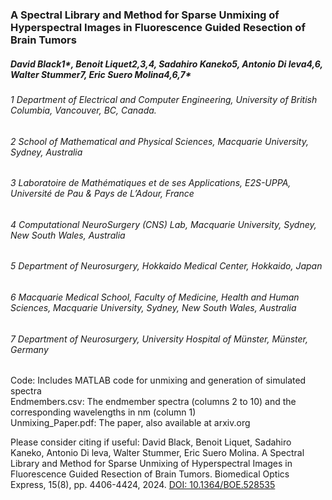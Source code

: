 ### A Spectral Library and Method for Sparse Unmixing of Hyperspectral Images in Fluorescence Guided Resection of Brain Tumors
##### David Black1*, Benoit Liquet2,3,4, Sadahiro Kaneko5, Antonio Di leva4,6, Walter Stummer7, Eric Suero Molina4,6,7*

###### 1 Department of Electrical and Computer Engineering, University of British Columbia, Vancouver, BC, Canada.  
###### 2 School of Mathematical and Physical Sciences, Macquarie University, Sydney, Australia  
###### 3 Laboratoire de Mathématiques et de ses Applications, E2S-UPPA, Université de Pau & Pays de L’Adour, France  
###### 4 Computational NeuroSurgery (CNS) Lab, Macquarie University, Sydney, New South Wales, Australia  
###### 5 Department of Neurosurgery, Hokkaido Medical Center, Hokkaido, Japan  
###### 6 Macquarie Medical School, Faculty of Medicine, Health and Human Sciences, Macquarie University, Sydney, New South Wales, Australia  
###### 7 Department of Neurosurgery, University Hospital of Münster, Münster, Germany  

Code: Includes MATLAB code for unmixing and generation of simulated spectra  
Endmembers.csv: The endmember spectra (columns 2 to 10) and the corresponding wavelengths in nm (column 1)  
Unmixing_Paper.pdf: The paper, also available at arxiv.org

Please consider citing if useful:
David Black, Benoit Liquet, Sadahiro Kaneko, Antonio Di leva, Walter Stummer, Eric Suero Molina. A Spectral Library and Method for Sparse Unmixing of Hyperspectral Images in Fluorescence Guided Resection of Brain Tumors. Biomedical Optics Express, 15(8), pp. 4406-4424, 2024. [DOI: 10.1364/BOE.528535](https://doi.org/10.1364/BOE.528535)
